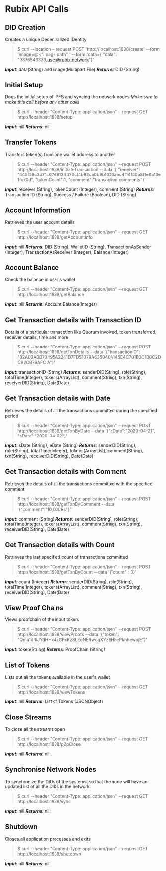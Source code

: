 # Rubix API Calls

## DID Creation

Creates a unique Decentralized IDentity 
> $ curl --location --request POST 'http://localhost:1898/create' --form 'image=@<"image path"
>' --form 'data={ "data": "9876543333,user@rubix.network"}'

***Input***:     data(String) and image(Multipart File)
***Returns***: DID (String)


## Initial Setup

Does the initial setup of IPFS and syncing the network nodes
*Make sure to make this call before any other calls*
>$ curl --header "Content-Type: application/json" --request GET http://localhost:1898/setup

***Input***:     nill
***Returns***: nill


## Transfer Tokens

Transfers token(s) from one wallet address to another 
> $ curl --header "Content-Type: application/json" --request POST http://localhost:1898/initiateTransaction --data '{ "receiver": "445f59c3d71c6769124470cf4b82ca0b9b1626aec4f14f50a8f1e6a13e1fc70d", "tokenCount":1, "comment":"transaction comments"}' 

***Input***:     receiver (String), tokenCount (Integer), comment (String)
***Returns***: Transaction ID (String), Success / Failure (Boolean), DID (String)

## Account Information
Retrieves the user account details 

>$ curl --header "Content-Type: application/json" --request GET http://localhost:1898/getAccountInfo

***Input***:  nill
***Returns***: DID (String), WalletID (String), TransactionAsSender (Integer), TransactionAsReceiver (Integer), Balance (Integer)

## Account Balance
Check the balance in user's wallet

>$ curl --header "Content-Type: application/json" --request GET http://localhost:1898/getBalance

***Input***:  nill
***Returns***: Account Balance(Integer)

## Get Transaction details with Transaction ID

Details of a particular transaction like Quorum involved, token transferred, receiver details, time and more
> $ curl --header "Content-Type: application/json" --request POST  http://localhost:1898/getTxnDetails --data '{"transactionID": "82A03ABB70495A2241D7FD51079A635040A145E4C701B2C1B0C2DC92CB79AFC A"}'

***Input***:    transactionID (String)
***Returns***:  senderDID(String), role(String), totalTime(Integer), tokens(ArrayList), comment(String), txn(String), receiverDID(String), Date(Date)


## Get Transaction details with Date

Retrieves the details of all the transactions committed during the specified period
> $ curl --header "Content-Type: application/json" --request POST http://localhost:1898/getTxnByDate --data '{"eDate":"2020-04-21", "sDate":"2020-04-02"}' 
 
***Input***:  sDate (String),  eDate (String)
***Returns***: senderDID(String), role(String), totalTime(Integer), tokens(ArrayList), comment(String), txn(String), receiverDID(String), Date(Date)

## Get Transaction details with Comment

Retrieves the details of all the transactions committed with the specified comment
> $ curl --header "Content-Type: application/json" --request POST http://localhost:1898/getTxnByComment
 --data '{"comment":"10,000Rs"}' 
 
***Input***:  comment (String)
***Returns***: senderDID(String), role(String), totalTime(Integer), tokens(ArrayList), comment(String), txn(String), receiverDID(String), Date(Date)
## Get Transaction details with Count

Retrieves the last specified count of transactions committed 
> $ curl --header "Content-Type: application/json" --request POST http://localhost:1898/getTxnByCount
 --data '{"count" : 3}' 
 
***Input***:  count (Integer)
***Returns***: senderDID(String), role(String), totalTime(Integer), tokens(ArrayList), comment(String), txn(String), receiverDID(String), Date(Date)

## View Proof Chains

Views proofchain of the input token.
>$ curl --header "Content-Type: application/json" --request POST http://localhost:1898/viewProofs --data '{"token": "Qma1dRiJYdHHx4zCFxKz8LEoNERwoqXYzSHFePkhhewbjE"}'

***Input***:   token(String)
***Returns***: ProofChain (String)


## List of Tokens
Lists out all the tokens available in the user's wallet
>$ curl --header "Content-Type: application/json" --request GET http://localhost:1898/viewTokens

***Input***:   nill
***Returns***: List of Tokens (JSONObject)


## Close Streams

To close all the streams open
>$ curl --header "Content-Type: application/json" --request GET http://localhost:1898/p2pClose

***Input***:   nill
***Returns***: nill

## Synchronise Network Nodes

To synchronize the DIDs of the systems, so that the node will have an updated list of all the DIDs in the network.
>$ curl --header "Content-Type: application/json" --request GET http://localhost:1898/sync

***Input***:   nill
***Returns***: nill


## Shutdown

Closes all application processes and exits 
>$ curl --header "Content-Type: application/json" --request GET http://localhost:1898/shutdown


***Input***:   nill
***Returns***: nill
